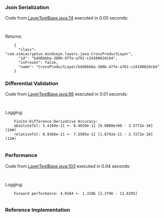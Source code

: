 ### Json Serialization
Code from [LayerTestBase.java:74](../../../../../../../../MindsEye/src/test/java/com/simiacryptus/mindseye/layers/LayerTestBase.java#L74) executed in 0.00 seconds: 
```java
  
```

Returns: 

```
    {
      "class": "com.simiacryptus.mindseye.layers.java.CrossProductLayer",
      "id": "bdd6bbba-380b-47fe-a761-c2410002dcb4",
      "isFrozen": false,
      "name": "CrossProductLayer/bdd6bbba-380b-47fe-a761-c2410002dcb4"
    }
```



### Differential Validation
Code from [LayerTestBase.java:98](../../../../../../../../MindsEye/src/test/java/com/simiacryptus/mindseye/layers/LayerTestBase.java#L98) executed in 0.01 seconds: 
```java
  
```
Logging: 
```
    Finite-Difference Derivative Accuracy:
    absoluteTol: 5.4169e-11 +- 8.4039e-11 [0.0000e+00 - 3.5772e-10] (24#)
    relativeTol: 8.9368e-11 +- 7.5505e-11 [1.8792e-11 - 2.7272e-10] (12#)
    
```

### Performance
Code from [LayerTestBase.java:103](../../../../../../../../MindsEye/src/test/java/com/simiacryptus/mindseye/layers/LayerTestBase.java#L103) executed in 0.04 seconds: 
```java
  
```
Logging: 
```
    Forward performance: 4.0104 +- 1.3186 [2.3796 - 11.8295]
    
```

### Reference Implementation
